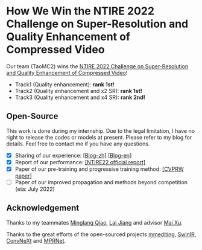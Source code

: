 # How We Win the NTIRE 2022 Challenge on Super-Resolution and Quality Enhancement of Compressed Video

Our team (TaoMC2) wins the [NTIRE 2022 Challenge on Super-Resolution and Quality Enhancement of Compressed Video](https://data.vision.ee.ethz.ch/cvl/ntire22/)!

- Track1 (Quality enhancement): **rank 1st!**
- Track2 (Quality enhancement and x2 SR): **rank 1st!**
- Track3 (Quality enhancement and x4 SR): **rank 2nd!**

## Open-Source

This work is done during my internship. Due to the legal limitation, I have no right to release the codes or models at present. Please refer to my blog for details. Feel free to contact me if you have any questions.

- [x] Sharing of our experience: [[Blog-zh]](https://github.com/ryanxingql/winner-ntire22-vqe/blob/main/blog_zh.md) [[Blog-en]](https://github.com/ryanxingql/winner-ntire22-vqe/blob/main/blog_en.md)
- [x] Report of our performance: [[NTIRE22 official report]](https://arxiv.org/abs/2204.09314)
- [x] Paper of our pre-training and progressive training method: [[CVPRW paper]](https://arxiv.org/abs/2204.09924)
- [ ] Paper of our improved propagation and methods beyond competition (eta: July 2022)

## Acknowledgement

Thanks to my teammates [Minglang Qiao](https://github.com/MinglangQiao), [Lai Jiang](https://github.com/remega) and advisor [Mai Xu](https://scholar.google.com/citations?user=JdhDuXAAAAAJ).

Thanks to the great efforts of the open-sourced projects [mmediting](https://github.com/open-mmlab/mmediting), [SwinIR](https://github.com/JingyunLiang/SwinIR), [ConvNeXt](https://github.com/facebookresearch/ConvNeXt) and [MPRNet](https://github.com/swz30/MPRNet).
